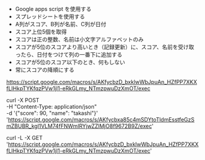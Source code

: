 - Google apps script を使用する
- スプレッドシートを使用する
- A列がスコア、B列が名前、C列が日付
- スコア上位5個を取得
- スコアは正の整数、名前は小文字アルファベットのみ
- スコアが5位のスコアより高いとき（記録更新）に、スコア、名前を受け取ったら、日付をつけて列の一番下に追加する
- スコアが5位のスコア以下のとき、何もしない
- 常にスコアの降順にする

https://script.google.com/macros/s/AKfycbzD_bxklwWbJpuAn_HZfPP7XKXfLIHkpTYKfqzPVw1jI1-eRkGLmy_NTmzpwuDzXmOT/exec

curl -X POST \
-H "Content-Type: application/json" \
-d '{"score": 90, "name": "takashi"}' \
'https://script.google.com/macros/s/AKfycbxa85c4mSDYtoTldmEsstfeGzSmZBUBR_kgl1VLM74fFNWmIRYjwZZlMjO8f9672B9Z/exec'

curl -L -X GET \
'https://script.google.com/macros/s/AKfycbzD_bxklwWbJpuAn_HZfPP7XKXfLIHkpTYKfqzPVw1jI1-eRkGLmy_NTmzpwuDzXmOT/exec'